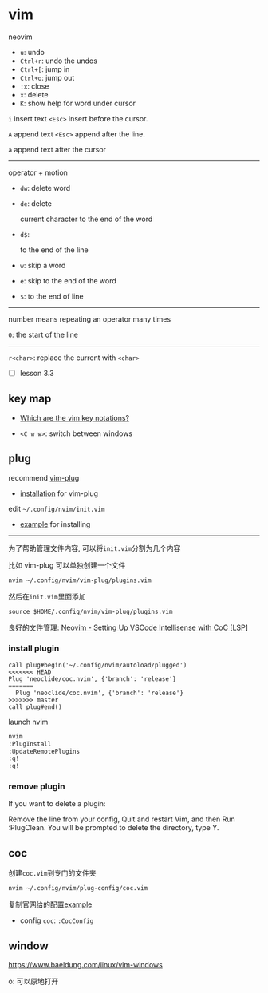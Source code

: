 # vim

neovim

- `u`: undo
- `Ctrl+r`: undo the undos
- `Ctrl+[`: jump in
- `Ctrl+o`: jump out
- `:x`: close
- `x`: delete
- `K`: show help for word under cursor

`i` insert text `<Esc>` insert before the cursor.

`A` append text `<Esc>` append after the line.

`a` append text after the cursor

---

operator + motion

- `dw`: delete word
- `de`: delete

  current character to the end of the word

- `d$`:

  to the end of the line

- `w`: skip a word
- `e`: skip to the end of the word
- `$`: to the end of line

---

number means repeating an operator many times

`0`: the start of the line

---

`r<char>`: replace the current with `<char>`

- [ ] lesson 3.3

## key map

- [Which are the vim key notations?](https://askubuntu.com/questions/567499/which-are-the-vim-key-notations)

- `<C w w>`: switch between windows

## plug

recommend [vim-plug](https://github.com/junegunn/vim-plug)

- [installation](https://github.com/junegunn/vim-plug#installation) for vim-plug

edit `~/.config/nvim/init.vim`

- [example](https://github.com/junegunn/vim-plug#example) for installing

---

为了帮助管理文件内容, 可以将`init.vim`分割为几个内容

比如 vim-plug 可以单独创建一个文件

```bash
nvim ~/.config/nvim/vim-plug/plugins.vim
```

然后在`init.vim`里面添加

```vim
source $HOME/.config/nvim/vim-plug/plugins.vim
```

良好的文件管理: [Neovim - Setting Up VSCode Intellisense with CoC [LSP]](https://www.youtube.com/watch?v=OXEVhnY621M)

### install plugin

```vim
call plug#begin('~/.config/nvim/autoload/plugged')
<<<<<<< HEAD
Plug 'neoclide/coc.nvim', {'branch': 'release'}
=======
  Plug 'neoclide/coc.nvim', {'branch': 'release'}
>>>>>>> master
call plug#end()
```

launch nvim

```bash
nvim
:PlugInstall
:UpdateRemotePlugins
:q!
:q!
```

### remove plugin

If you want to delete a plugin:

Remove the line from your config,
Quit and restart Vim, and then
Run :PlugClean. You will be prompted to delete the directory, type Y.

## coc

创建`coc.vim`到专门的文件夹

```bash
nvim ~/.config/nvim/plug-config/coc.vim
```

复制官网给的配置[example](https://github.com/neoclide/coc.nvim#example-vim-configuration)

- config `coc`: `:CocConfig`

## window

https://www.baeldung.com/linux/vim-windows

o: 可以原地打开
